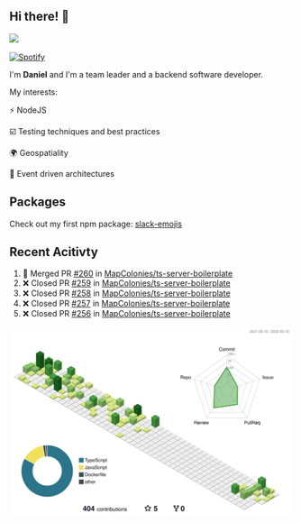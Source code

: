 ## Hi there! 👋

<p>
  <img src="https://github-readme-stats.vercel.app/api?username=syncush&theme=tokyonight">
</p>

[![Spotify](https://novatorem-rust.vercel.app/api/spotify)](https://open.spotify.com/user/syncush)

I'm **Daniel** and I'm a team leader and a backend software developer.

My interests:

⚡ NodeJS

☑️ Testing techniques and best practices

🌍 Geospatiality

🧠 Event driven architectures

## Packages
Check out my first npm package: [slack-emojis](https://www.npmjs.com/package/slack-emojis)

## Recent Acitivty
<!--START_SECTION:activity-->
1. 🎉 Merged PR [#260](https://github.com/MapColonies/ts-server-boilerplate/pull/260) in [MapColonies/ts-server-boilerplate](https://github.com/MapColonies/ts-server-boilerplate)
2. ❌ Closed PR [#259](https://github.com/MapColonies/ts-server-boilerplate/pull/259) in [MapColonies/ts-server-boilerplate](https://github.com/MapColonies/ts-server-boilerplate)
3. ❌ Closed PR [#258](https://github.com/MapColonies/ts-server-boilerplate/pull/258) in [MapColonies/ts-server-boilerplate](https://github.com/MapColonies/ts-server-boilerplate)
4. ❌ Closed PR [#257](https://github.com/MapColonies/ts-server-boilerplate/pull/257) in [MapColonies/ts-server-boilerplate](https://github.com/MapColonies/ts-server-boilerplate)
5. ❌ Closed PR [#256](https://github.com/MapColonies/ts-server-boilerplate/pull/256) in [MapColonies/ts-server-boilerplate](https://github.com/MapColonies/ts-server-boilerplate)
<!--END_SECTION:activity-->

![contrib](./profile-3d-contrib/profile-green-animate.svg)
